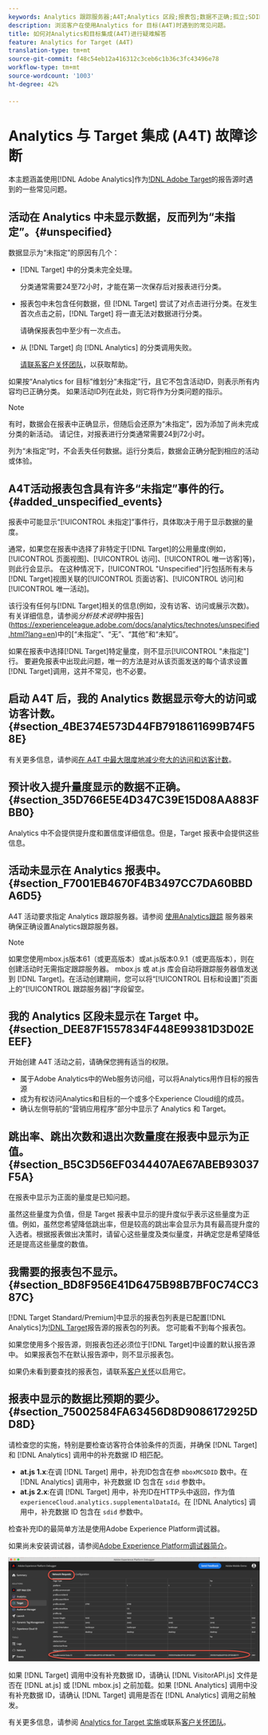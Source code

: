 ```yaml
---
keywords: Analytics 跟踪服务器;A4T;Analytics 区段;报表包;数据不正确;孤立;SDID;VisitorAPI.js;mboxMCSDID;虚拟;未指定
description: 浏览客户在使用Analytics for 目标(A4T)时遇到的常见问题。
title: 如何对Analytics和目标集成(A4T)进行疑难解答
feature: Analytics for Target (A4T)
translation-type: tm+mt
source-git-commit: f48c54eb12a416312c3ceb6c1b36c3fc43496e78
workflow-type: tm+mt
source-wordcount: '1003'
ht-degree: 42%

---
```



# Analytics 与 Target 集成 (A4T) 故障诊断

本主题涵盖使用[!DNL Adobe Analytics]作为[!DNL Adobe Target](A4T)的报告源时遇到的一些常见问题。

## 活动在 Analytics 中未显示数据，反而列为“未指定”。{#unspecified}

数据显示为“未指定”的原因有几个：

* [!DNL Target] 中的分类未完全处理。

   分类通常需要24至72小时，才能在第一次保存后对报表进行分类。

* 报表包中未包含任何数据，但 [!DNL Target] 尝试了对点击进行分类。在发生首次点击之前，[!DNL Target] 将一直无法对数据进行分类。

   请确保报表包中至少有一次点击。

* 从 [!DNL Target] 向 [!DNL Analytics] 的分类调用失败。

   [请联系客户关怀团队](/help/cmp-resources-and-contact-information.md#reference_ACA3391A00EF467B87930A450050077C)，以获取帮助。

如果按“Analytics for 目标”维划分“未指定”行，且它不包含活动ID，则表示所有内容均已正确分类。 如果活动ID列在此处，则它将作为分类问题的指示。

>[!NOTE]
>
>有时，数据会在报表中正确显示，但随后会还原为“未指定”，因为添加了尚未完成分类的新活动。 请记住，对报表进行分类通常需要24到72小时。
>
>列为“未指定”时，不会丢失任何数据。运行分类后，数据会正确分配到相应的活动或体验。

## A4T活动报表包含具有许多“未指定”事件的行。{#added_unspecified_events}

报表中可能显示“[!UICONTROL 未指定]”事件行，具体取决于用于显示数据的量度。

通常，如果您在报表中选择了非特定于[!DNL Target]的公用量度(例如，[!UICONTROL 页面视图]、[!UICONTROL 访问]、[!UICONTROL 唯一访客]等)，则此行会显示。 在这种情况下，[!UICONTROL &quot;Unspecified&quot;]行包括所有未与[!DNL Target]视图关联的[!UICONTROL 页面访客]、[!UICONTROL 访问]和[!UICONTROL 唯一活动]。

该行没有任何与[!DNL Target]相关的信息(例如，没有访客、访问或展示次数)。 有关详细信息，请参阅&#x200B;*分析技术说明*&#x200B;中报告](https://experienceleague.adobe.com/docs/analytics/technotes/unspecified.html?lang=en)中的[“未指定”、“无”、“其他”和“未知”。

如果在报表中选择[!DNL Target]特定量度，则不显示[!UICONTROL &quot;未指定&quot;]行。 要避免报表中出现此问题，唯一的方法是对从该页面发送的每个请求设置[!DNL Target]调用，这并不常见，也不必要。

## 启动 A4T 后，我的 Analytics 数据显示夸大的访问或访客计数。{#section_4BE374E573D44FB7918611699B74F58E}

有关更多信息，请参阅[在 A4T 中最大限度地减少夸大的访问和访客计数](/help/c-integrating-target-with-mac/a4t/c-a4t-troubleshooting/minimizing-inflated-visit-and-visitor-counts-a4t.md#concept_A515C2DE126E44B6AD97754C2C6D5235)。

## 预计收入提升量度显示的数据不正确。{#section_35D766E5E4D347C39E15D08AA883FBB0}

Analytics 中不会提供提升度和置信度详细信息。但是，Target 报表中会提供这些信息。

## 活动未显示在 Analytics 报表中。 {#section_F7001EB4670F4B3497CC7DA60BBDA6D5}

A4T 活动要求指定 Analytics 跟踪服务器。请参阅  [使用Analytics跟踪](/help/c-integrating-target-with-mac/a4t/analytics-tracking-server.md#task_72077BA7E93C4A65A715A18F32228823) 服务器来确保正确设置Analytics跟踪服务器。

>[!NOTE]
>
>如果您使用mbox.js版本61（或更高版本）或at.js版本0.9.1（或更高版本），则在创建活动时无需指定跟踪服务器。 mbox.js 或 at.js 库会自动将跟踪服务器值发送到 [!DNL Target]。在活动创建期间，您可以将“[!UICONTROL 目标和设置]”页面上的“[!UICONTROL 跟踪服务器]”字段留空。

## 我的 Analytics 区段未显示在 Target 中。  {#section_DEE87F1557834F448E99381D3D02EEEF}

开始创建 A4T 活动之前，请确保您拥有适当的权限。

* 属于Adobe Analytics中的Web服务访问组，可以将Analytics用作目标的报告源
* 成为有权访问Analytics和目标的一个或多个Experience Cloud组的成员。
* 确认左侧导航的“营销应用程序”部分中显示了 Analytics 和 Target。

## 跳出率、跳出次数和退出次数量度在报表中显示为正值。  {#section_B5C3D56EF0344407AE67ABEB93037F5A}

在报表中显示为正面的量度是已知问题。

虽然这些量度为负值，但是 Target 报表中显示的提升度似乎表示这些量度为正值。例如，虽然您希望降低跳出率，但是较高的跳出率会显示为具有最高提升度的入选者。根据报表做出决策时，请留心这些量度及类似量度，并确定您是希望降低还是提高这些量度的数值。

## 我需要的报表包不显示。{#section_BD8F956E41D6475B98B7BF0C74CC387C}

[!DNL Target Standard/Premium]中显示的报表包列表是已配置[!DNL Analytics]为[!DNL Target](A4T)报告源的报表包的列表。 您可能看不到每个报表包。

如果您使用多个报告源，则报表包还必须位于[!DNL Target]中设置的默认报告源中。 如果报表包不在默认报告源中，则不显示报表包。

如果仍未看到要查找的报表包，请联系[客户关怀](/help/cmp-resources-and-contact-information.md#reference_ACA3391A00EF467B87930A450050077C)以启用它。

## 报表中显示的数据比预期的要少。{#section_75002584FA63456D8D9086172925DD8D}

请检查您的实施，特别是要检查访客符合体验条件的页面，并确保 [!DNL Target] 和 [!DNL Analytics] 调用中的补充数据 ID 相匹配。

* **at.js 1.x**:在调 [!DNL Target] 用中，补充ID包含在参 `mboxMCSDID` 数中。在 [!DNL Analytics] 调用中，补充数据 ID 包含在 `sdid` 参数中。
* **at.js 2.x**:在调 [!DNL Target] 用中，补充ID在HTTP头中返回，作为值 `experienceCloud.analytics.supplementalDataId`。在 [!DNL Analytics] 调用中，补充数据 ID 包含在 `sdid` 参数中。

检查补充ID的最简单方法是使用Adobe Experience Platform调试器。

如果尚未安装调试器，请参阅[Adobe Experience Platform调试器简介](https://experienceleague.adobe.com/docs/platform-learn/tutorials/data-ingestion/web-sdk/introduction-to-the-experience-platform-debugger.html)。

![调试程序](/help/c-integrating-target-with-mac/a4t/assets/debugger.png)

如果 [!DNL Target] 调用中没有补充数据 ID，请确认 [!DNL VisitorAPI.js] 文件是否在 [!DNL at.js] 或 [!DNL mbox.js] 之前加载。如果 [!DNL Analytics] 调用中没有补充数据 ID，请确认 [!DNL Target] 调用是否在 [!DNL Analytics] 调用之前触发。

有关更多信息，请参阅 [Analytics for Target 实施](/help/c-integrating-target-with-mac/a4t/a4timplementation.md#concept_CE78750AC2A4487D8ACD9369B3EAC85A)或联系[客户关怀团队](/help/cmp-resources-and-contact-information.md#reference_ACA3391A00EF467B87930A450050077C)。
